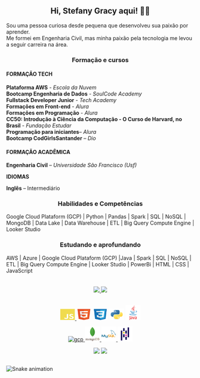 <h2 align="center">Hi, Stefany Gracy aqui!  🖖🏻 </h2>

Sou uma pessoa curiosa desde pequena que desenvolveu sua paixão por aprender. <br /> 
Me formei em Engenharia Civil, mas minha paixão pela tecnologia me levou a seguir carreira na área.

<h3 align="center"> Formação e cursos</h3>

<h4>FORMAÇÃO TECH</h4> 

**Plataforma AWS** - *Escola da Nuvem* <br /> 
**Bootcamp Engenharia de Dados** - *SoulCode Academy* <br /> 
**Fullstack Developer Junior** - *Tech Academy* <br /> 
**Formações em Front-end** - *Alura* <br /> 
**Formações em Programação** - *Alura* <br /> 
**CC50: Introdução à Ciência da Computação - O Curso de Harvard, no Brasil** -  *Fundação Estudar* <br /> 
**Programação para iniciantes**– *Alura* <br /> 
**Bootcamp CodGirlsSantander** – *Dio*  <br /> 

<h4>FORMAÇÃO ACADÊMICA</h4> 

**Engenharia Civil**  – *Universidade São Francisco (Usf)*<br /> 

**IDIOMAS**

**Inglês** – Intermediário

 
<h3 align="center"> Habilidades e Competências </h3>

Google Cloud Plataform (GCP) | Python | Pandas | Spark | SQL | NoSQL | MongoDB | Data Lake | Data Warehouse | ETL | Big Query 
Compute Engine | Looker Studio


  <h3 align="center"> Estudando e aprofundando </h3>
AWS | Azure | Google Cloud Plataform (GCP) |Java | Spark | SQL | NoSQL | ETL | Big Query 
Compute Engine | Looker Studio | PowerBi | HTML | CSS | JavaScript  <br /> 

<br /> 
<br /> 


<div align="center">
  <a href="https://github.com/Stesilva16">
   <img height="180em" src="https://github-readme-stats.vercel.app/api?username=Stesilva16&show_icons=true&theme=cobalt"/>
  <img height="180em" src="https://github-readme-stats.vercel.app/api/top-langs/?username=Stesilva16&layout=compact&langs_count=7&theme=cobalt"/>
</div>

 
 
 <div style="display: inline_block"><br>
  <p align="center"> <a href="https://github.com/Stesilva16" target="_blank" rel="noreferrer"> <img src="https://raw.githubusercontent.com/devicons/devicon/master/icons/javascript/javascript-plain.svg" alt="Ste-Js" width="40" height="30"/> </a>
 <img alt="Ste-HTML" height="30" width="40" src="https://raw.githubusercontent.com/devicons/devicon/master/icons/html5/html5-original.svg">
  <img alt="Ste-CSS" height="30" width="40" src="https://raw.githubusercontent.com/devicons/devicon/master/icons/css3/css3-original.svg">
  <img alt="Ste-Python" height="30" width="40" src="https://raw.githubusercontent.com/devicons/devicon/master/icons/python/python-original.svg">
   <img alt="Ste-Java" height="40" width="40" src="https://github.com/devicons/devicon/blob/master/icons/java/java-original-wordmark.svg">
   </p>
</div>
 
 
 
 <p align="center"> <a href="https://cloud.google.com" target="_blank" rel="noreferrer"> <img src="https://www.vectorlogo.zone/logos/google_cloud/google_cloud-icon.svg" alt="gcp" width="40" height="40"/> </a> <a href="https://www.mongodb.com/" target="_blank" rel="noreferrer"> <img src="https://raw.githubusercontent.com/devicons/devicon/master/icons/mongodb/mongodb-original-wordmark.svg" alt="mongodb" width="40" height="40"/> </a> <a href="https://www.mysql.com/" target="_blank" rel="noreferrer"> <img src="https://raw.githubusercontent.com/devicons/devicon/master/icons/mysql/mysql-original-wordmark.svg" alt="mysql" width="40" height="40"/> </a> <a href="https://pandas.pydata.org/" target="_blank" rel="noreferrer"> <img src="https://raw.githubusercontent.com/devicons/devicon/2ae2a900d2f041da66e950e4d48052658d850630/icons/pandas/pandas-original.svg" alt="pandas" width="40" height="40"/> </a><a href="https://scikit-learn.org/" target="_blank" rel="noreferrer"> <a href="https://seaborn.pydata.org/" target="_blank" rel="noreferrer"> <a href="https://www.sqlite.org/" target="_blank" rel="noreferrer"> </p>
</div>

<div>
  <p align="center"> <a href = "stefany.silva2020.16@gmail.com"><img src="https://img.shields.io/badge/-Gmail-%23333?style=for-the-badge&logo=gmail&logoColor=white" target="_blank"></a>
  <a href="https://www.linkedin.com/in/stefanygbsilva/" target="_blank"><img src="https://img.shields.io/badge/-LinkedIn-%230077B5?style=for-the-badge&logo=linkedin&logoColor=white" target="_blank"></a> 
  
</div>
  
##
  
 ![Snake animation](https://github.com/Stesilva16/Stesilva16/blob/output/github-contribution-grid-snake.svg)

